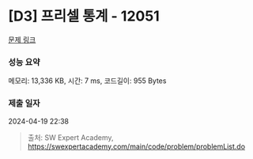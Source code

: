 # [D3] 프리셀 통계 - 12051 

[문제 링크](https://swexpertacademy.com/main/code/problem/problemDetail.do?contestProbId=AXmwMidaSLIDFARX) 

### 성능 요약

메모리: 13,336 KB, 시간: 7 ms, 코드길이: 955 Bytes

### 제출 일자

2024-04-19 22:38



> 출처: SW Expert Academy, https://swexpertacademy.com/main/code/problem/problemList.do